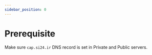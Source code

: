 ```yaml
---
sidebar_position: 0
---
```


# Prerequisite

Make sure `cap.si24.ir` DNS record is set in Private and Public servers.
